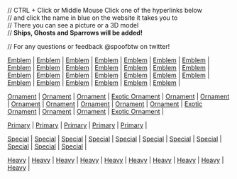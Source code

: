 // CTRL + Click or Middle Mouse Click one of the hyperlinks below    
// and click the name in blue on the website it takes you to   
// There you can see a picture or a 3D model    
// **Ships, Ghosts and Sparrows will be added!**

// For any questions or feedback @spoofbtw on twitter!

[Emblem](https://www.light.gg/db/compare/227400) |
[Emblem](https://www.light.gg/db/compare/227401) |
[Emblem](https://www.light.gg/db/compare/227402) |
[Emblem](https://www.light.gg/db/compare/227403) |
[Emblem](https://www.light.gg/db/compare/227404) |
[Emblem](https://www.light.gg/db/compare/227405) |
[Emblem](https://www.light.gg/db/compare/227406) |
[Emblem](https://www.light.gg/db/compare/227407) |
[Emblem](https://www.light.gg/db/compare/227408) |
[Emblem](https://www.light.gg/db/compare/227409) |
[Emblem](https://www.light.gg/db/compare/227413) |
[Emblem](https://www.light.gg/db/compare/227414) |
[Emblem](https://www.light.gg/db/compare/227415) |
[Emblem](https://www.light.gg/db/compare/227416) |
[Emblem](https://www.light.gg/db/compare/227417) |
[Emblem](https://www.light.gg/db/compare/227418) |
[Emblem](https://www.light.gg/db/compare/227419) |
[Emblem](https://www.light.gg/db/compare/227420) |
[Emblem](https://www.light.gg/db/compare/227575) |
[Emblem](https://www.light.gg/db/compare/227576) |
[Emblem](https://www.light.gg/db/compare/227577) |
[Emblem](https://www.light.gg/db/compare/227578) |
[Emblem](https://www.light.gg/db/compare/227579) |
[Emblem](https://www.light.gg/db/compare/227580) |
[Emblem](https://www.light.gg/db/compare/227581) |
[Emblem](https://www.light.gg/db/compare/227582) |
[Emblem](https://www.light.gg/db/compare/227583) |


[Ornament](https://www.light.gg/db/compare/227113) |
[Ornament](https://www.light.gg/db/compare/227185) |
[Ornament](https://www.light.gg/db/compare/227204) |
[Exotic Ornament](https://www.light.gg/db/compare/227225) |
[Ornament](https://www.light.gg/db/compare/227249) |
[Ornament](https://www.light.gg/db/compare/227250) |
[Ornament](https://www.light.gg/db/compare/227300) |
[Ornament](https://www.light.gg/db/compare/227323) |
[Ornament](https://www.light.gg/db/compare/227337) |
[Ornament](https://www.light.gg/db/compare/227357) |
[Ornament](https://www.light.gg/db/compare/227373) |
[Exotic Ornament](https://www.light.gg/db/compare/227422) |
[Ornament](https://www.light.gg/db/compare/227446) |
[Ornament](https://www.light.gg/db/compare/227454) |
[Exotic Ornament](https://www.light.gg/db/compare/227493) |



[Primary](https://www.light.gg/db/compare/227355) |
[Primary](https://www.light.gg/db/compare/227365) |
[Primary](https://www.light.gg/db/compare/227368) |
[Primary](https://www.light.gg/db/compare/227369) |
[Primary](https://www.light.gg/db/compare/227378) |

[Special](https://www.light.gg/db/compare/227116) |
[Special](https://www.light.gg/db/compare/227134) |
[Special](https://www.light.gg/db/compare/227142) |
[Special](https://www.light.gg/db/compare/227171) |
[Special](https://www.light.gg/db/compare/227294) |
[Special](https://www.light.gg/db/compare/227296) |
[Special](https://www.light.gg/db/compare/227338) |
[Special](https://www.light.gg/db/compare/227341) |
[Special](https://www.light.gg/db/compare/227451) |
[Special](https://www.light.gg/db/compare/227549) |
[Special](https://www.light.gg/db/compare/227552) |

[Heavy](https://www.light.gg/db/compare/227132) |
[Heavy](https://www.light.gg/db/compare/227138) |
[Heavy](https://www.light.gg/db/compare/227260) |
[Heavy](https://www.light.gg/db/compare/227266) |
[Heavy](https://www.light.gg/db/compare/227310) |
[Heavy](https://www.light.gg/db/compare/227391) |
[Heavy](https://www.light.gg/db/compare/227393) |
[Heavy](https://www.light.gg/db/compare/227494) |
[Heavy](https://www.light.gg/db/compare/227132) |
[Heavy](https://www.light.gg/db/compare/227138) |





